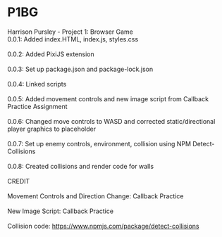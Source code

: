 # P1BG
Harrison Pursley - Project 1: Browser Game
<br>0.0.1: Added index.HTML, index.js, styles.css</br>
<br>0.0.2: Added PixiJS extension</br>
<br>0.0.3: Set up package.json and package-lock.json</br>
<br>0.0.4: Linked scripts</br>
<br>0.0.5: Added movement controls and new image script from Callback Practice Assignment</br>
<br>0.0.6: Changed move controls to WASD and corrected static/directional player graphics to placeholder</br>
<br>0.0.7: Set up enemy controls, environment, collision using NPM Detect-Collisions</br>
<br>0.0.8: Created collisions and render code for walls</br>
<br>CREDIT</br>
<br>Movement Controls and Direction Change: Callback Practice</br>
<br>New Image Script: Callback Practice</br>
<br>Collision code: https://www.npmjs.com/package/detect-collisions</br>